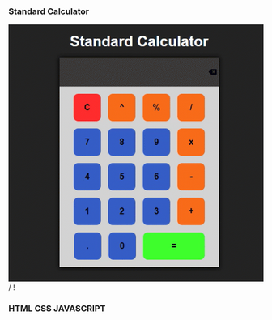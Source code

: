 ### Standard Calculator ###

![ Alt text](Standard_Calculator.gif) / ! [](Standard_Calculator.gif)


### HTML CSS JAVASCRIPT